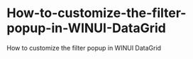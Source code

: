 # How-to-customize-the-filter-popup-in-WINUI-DataGrid
How to customize the filter popup in WINUI DataGrid
